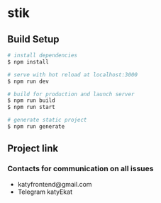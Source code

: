# stik

## Build Setup

```bash
# install dependencies
$ npm install

# serve with hot reload at localhost:3000
$ npm run dev

# build for production and launch server
$ npm run build
$ npm run start

# generate static project
$ npm run generate
```

## Project link



### Contacts for communication on all issues

<ul>
    <li>katyfrontend@gmail.com</li>
    <li>Telegram katyEkat</li>
</ul>